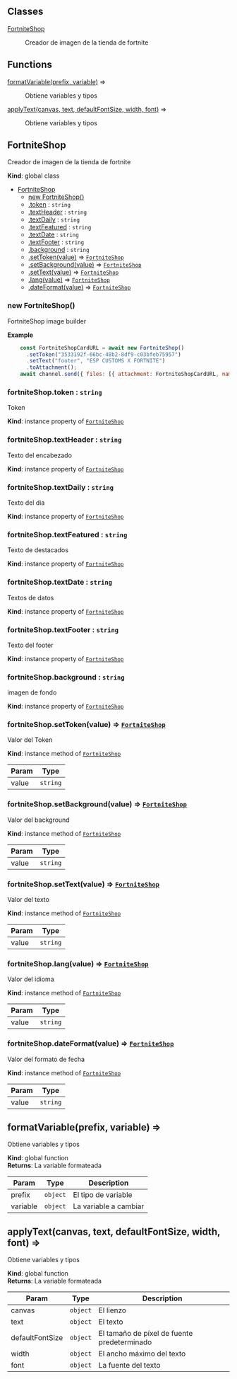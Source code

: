 ## Classes

<dl>
<dt><a href="#FortniteShop">FortniteShop</a></dt>
<dd><p>Creador de imagen de la tienda de fortnite</p>
</dd>
</dl>

## Functions

<dl>
<dt><a href="#formatVariable">formatVariable(prefix, variable)</a> ⇒</dt>
<dd><p>Obtiene variables y tipos</p>
</dd>
<dt><a href="#applyText">applyText(canvas, text, defaultFontSize, width, font)</a> ⇒</dt>
<dd><p>Obtiene variables y tipos</p>
</dd>
</dl>

<a name="FortniteShop"></a>

## FortniteShop
Creador de imagen de la tienda de fortnite

**Kind**: global class  

* [FortniteShop](#FortniteShop)
    * [new FortniteShop()](#new_FortniteShop_new)
    * [.token](#FortniteShop+token) : <code>string</code>
    * [.textHeader](#FortniteShop+textHeader) : <code>string</code>
    * [.textDaily](#FortniteShop+textDaily) : <code>string</code>
    * [.textFeatured](#FortniteShop+textFeatured) : <code>string</code>
    * [.textDate](#FortniteShop+textDate) : <code>string</code>
    * [.textFooter](#FortniteShop+textFooter) : <code>string</code>
    * [.background](#FortniteShop+background) : <code>string</code>
    * [.setToken(value)](#FortniteShop+setToken) ⇒ [<code>FortniteShop</code>](#FortniteShop)
    * [.setBackground(value)](#FortniteShop+setBackground) ⇒ [<code>FortniteShop</code>](#FortniteShop)
    * [.setText(value)](#FortniteShop+setText) ⇒ [<code>FortniteShop</code>](#FortniteShop)
    * [.lang(value)](#FortniteShop+lang) ⇒ [<code>FortniteShop</code>](#FortniteShop)
    * [.dateFormat(value)](#FortniteShop+dateFormat) ⇒ [<code>FortniteShop</code>](#FortniteShop)

<a name="new_FortniteShop_new"></a>

### new FortniteShop()
FortniteShop image builder

**Example**  
```js
    const FortniteShopCardURL = await new FortniteShop()
      .setToken("3533192f-66bc-48b2-8df9-c03bfeb75957")
      .setText("footer", "ESP CUSTOMS X FORTNITE")
      .toAttachment();
    await channel.send({ files: [{ attachment: FortniteShopCardURL, name: 'FortniteShop.png' }] })```
<a name="FortniteShop+token"></a>

### fortniteShop.token : <code>string</code>
Token

**Kind**: instance property of [<code>FortniteShop</code>](#FortniteShop)  
<a name="FortniteShop+textHeader"></a>

### fortniteShop.textHeader : <code>string</code>
Texto del encabezado

**Kind**: instance property of [<code>FortniteShop</code>](#FortniteShop)  
<a name="FortniteShop+textDaily"></a>

### fortniteShop.textDaily : <code>string</code>
Texto del dia

**Kind**: instance property of [<code>FortniteShop</code>](#FortniteShop)  
<a name="FortniteShop+textFeatured"></a>

### fortniteShop.textFeatured : <code>string</code>
Texto de destacados

**Kind**: instance property of [<code>FortniteShop</code>](#FortniteShop)  
<a name="FortniteShop+textDate"></a>

### fortniteShop.textDate : <code>string</code>
Textos de datos

**Kind**: instance property of [<code>FortniteShop</code>](#FortniteShop)  
<a name="FortniteShop+textFooter"></a>

### fortniteShop.textFooter : <code>string</code>
Texto del footer

**Kind**: instance property of [<code>FortniteShop</code>](#FortniteShop)  
<a name="FortniteShop+background"></a>

### fortniteShop.background : <code>string</code>
imagen de fondo

**Kind**: instance property of [<code>FortniteShop</code>](#FortniteShop)  
<a name="FortniteShop+setToken"></a>

### fortniteShop.setToken(value) ⇒ [<code>FortniteShop</code>](#FortniteShop)
Valor del Token

**Kind**: instance method of [<code>FortniteShop</code>](#FortniteShop)  

| Param | Type |
| --- | --- |
| value | <code>string</code> | 

<a name="FortniteShop+setBackground"></a>

### fortniteShop.setBackground(value) ⇒ [<code>FortniteShop</code>](#FortniteShop)
Valor del background

**Kind**: instance method of [<code>FortniteShop</code>](#FortniteShop)  

| Param | Type |
| --- | --- |
| value | <code>string</code> | 

<a name="FortniteShop+setText"></a>

### fortniteShop.setText(value) ⇒ [<code>FortniteShop</code>](#FortniteShop)
Valor del texto

**Kind**: instance method of [<code>FortniteShop</code>](#FortniteShop)  

| Param | Type |
| --- | --- |
| value | <code>string</code> | 

<a name="FortniteShop+lang"></a>

### fortniteShop.lang(value) ⇒ [<code>FortniteShop</code>](#FortniteShop)
Valor del idioma

**Kind**: instance method of [<code>FortniteShop</code>](#FortniteShop)  

| Param | Type |
| --- | --- |
| value | <code>string</code> | 

<a name="FortniteShop+dateFormat"></a>

### fortniteShop.dateFormat(value) ⇒ [<code>FortniteShop</code>](#FortniteShop)
Valor del formato de fecha

**Kind**: instance method of [<code>FortniteShop</code>](#FortniteShop)  

| Param | Type |
| --- | --- |
| value | <code>string</code> | 

<a name="formatVariable"></a>

## formatVariable(prefix, variable) ⇒
Obtiene variables y tipos

**Kind**: global function  
**Returns**: La variable formateada  

| Param | Type | Description |
| --- | --- | --- |
| prefix | <code>object</code> | El tipo de variable |
| variable | <code>object</code> | La variable a cambiar |

<a name="applyText"></a>

## applyText(canvas, text, defaultFontSize, width, font) ⇒
Obtiene variables y tipos

**Kind**: global function  
**Returns**: La variable formateada  

| Param | Type | Description |
| --- | --- | --- |
| canvas | <code>object</code> | El lienzo |
| text | <code>object</code> | El texto |
| defaultFontSize | <code>object</code> | El tamaño de píxel de fuente predeterminado |
| width | <code>object</code> | El ancho máximo del texto |
| font | <code>object</code> | La fuente del texto |

